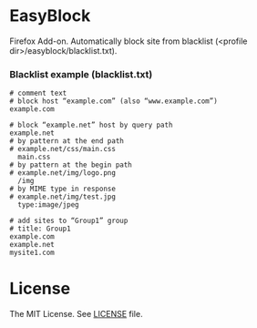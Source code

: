 EasyBlock
======
Firefox Add-on.
Automatically block site from blacklist (&lt;profile dir&gt;/easyblock/blacklist.txt).

### Blacklist example (blacklist.txt)
```
# comment text
# block host “example.com” (also “www.example.com”)
example.com

# block “example.net” host by query path
example.net
# by pattern at the end path
# example.net/css/main.css
  main.css
# by pattern at the begin path
# example.net/img/logo.png
  /img
# by MIME type in response
# example.net/img/test.jpg
  type:image/jpeg

# add sites to “Group1” group
# title: Group1
example.com
example.net
mysite1.com
```

# License
The MIT License. See [LICENSE](LICENSE) file.

